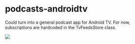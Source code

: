 # podcasts-androidtv

Could turn into a general podcast app for Android TV. For now, subscriptions are hardcoded in the TvFeedsStore class.

<img src="https://raw.githubusercontent.com/mortenjust/podcasts-androidtv/master/UX/screenshot.png">
